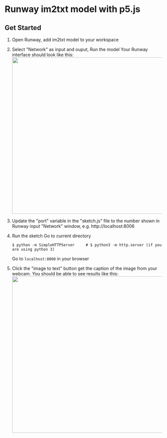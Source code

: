 # Runway im2txt model with p5.js

## Get Started
1. Open Runway, add im2txt model to your workspace
2. Select "Network" as input and ouput, Run the model
    Your Runway interface should look like this:
    <img src="https://raw.githubusercontent.com/yining1023/machine-learning-for-the-web/master/week6-runway/im2txt/images/demo1.png" width="500">

3. Update the "port" variable in the "sketch.js" file to the number shown in Runway input "Network" window, e.g. http://localhost:8006
4. Run the sketch
    Go to current directory
    ```
    $ python -m SimpleHTTPServer     # $ python3 -m http.server (if you are using python 3)
    ```
    Go to `localhost:8000` in your browser
5. Click the "image to text" button get the caption of the image from your webcam.
    You should be able to see results like this:
    <img src="https://raw.githubusercontent.com/yining1023/machine-learning-for-the-web/master/week6-runway/im2txt/images/demo2.png" width="500">